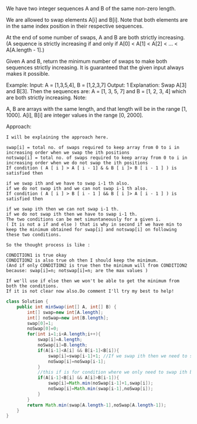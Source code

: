 We have two integer sequences A and B of the same non-zero length.

We are allowed to swap elements A[i] and B[i].  Note that both elements are in the same index position in their respective sequences.

At the end of some number of swaps, A and B are both strictly increasing.  (A sequence is strictly increasing if and only if A[0] < A[1] < A[2] < ... < A[A.length - 1].)

Given A and B, return the minimum number of swaps to make both sequences strictly increasing.  It is guaranteed that the given input always makes it possible.

Example:
Input: A = [1,3,5,4], B = [1,2,3,7]
Output: 1
Explanation: 
Swap A[3] and B[3].  Then the sequences are:
A = [1, 3, 5, 7] and B = [1, 2, 3, 4]
which are both strictly increasing.
Note:

A, B are arrays with the same length, and that length will be in the range [1, 1000].
A[i], B[i] are integer values in the range [0, 2000].

Approach:
```
I will be explaining the approach here.

swap[i] = total no. of swaps required to keep array from 0 to i in increasing order when we swap the ith positions
notswap[i] = total no. of swaps required to keep array from 0 to i in increasing order when we do not swap the ith positions
If condition ( A [ i ] > A [ i - 1] & & B [ i ]> B [ i - 1 ] ) is satisfied then

if we swap ith and we have to swap i-1 th also.
if we do not swap ith and we can not swap i-1 th also.
If condition ( A [ i ] > B [ i - 1 ] && B [ i ]> A [ i - 1 ] ) is satisfied then

if we swap ith then we can not swap i-1 th.
if we do not swap ith then we have to swap i-1 th.
The two conditions can be met simuntaneously for a given i.
( It is not a if and else ) that is why in second if we have min to keep the minimum obtained for swap[i] and notswap[i] on following these two conditions.

So the thought process is like :

CONDITION1 is true okay
CONDITION2 is also true oh then I should keep the minimum.
(And if only CONDITION2 is true then the minimum will from CONDITION2 because: swap[i]=n; notswap[i]=n; are the max values )

If we'll use if else then we won't be able to get the minimum from both the conditions.
If it is not clear now also.Do comment I'll try my best to help!
```

```java
class Solution {
    public int minSwap(int[] A, int[] B) {
        int[] swap=new int[A.length];
        int[] noSwap=new int[B.length];
        swap[0]=1;
        noSwap[0]=0;
        for(int i=1;i<A.length;i++){
            swap[i]=A.length;
            noSwap[i]=B.length;
            if(A[i-1]<A[i] && B[i-1]<B[i]){
                swap[i]=swap[i-1]+1; //If we swap ith then we need to swap i-1 th too.
                noSwap[i]=noSwap[i-1];
            }
            //this if is for condition where we only need to swap ith becuase i-1 th digits will be alright
            if(A[i-1]<B[i] && A[i]>B[i-1]){
                swap[i]=Math.min(noSwap[i-1]+1,swap[i]);
                noSwap[i]=Math.min(swap[i-1],noSwap[i]);
            }
        }
        return Math.min(swap[A.length-1],noSwap[A.length-1]);
    }
}
```
